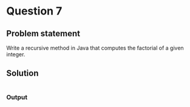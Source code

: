 # Question 7
## Problem statement
Write a recursive method in Java that computes the factorial of a given integer.

## Solution
```java

```

### Output
```

```
